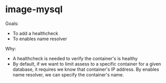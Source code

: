 # image-mysql

Goals:
 - To add a healthcheck
 - To enables name resolver

Why:
 - A healthcheck is needed to verify the container's is healthy
 - By default, if we want to limit assess to a specific container for a given database, it requires we know that container's IP address. By enables name resolver, we can specify the container's name.
